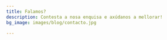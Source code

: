 ```yaml
---
title: Falamos?
description: Contesta a nosa enquisa e axúdanos a mellorar!
bg_image: images/blog/contacto.jpg

---
```

